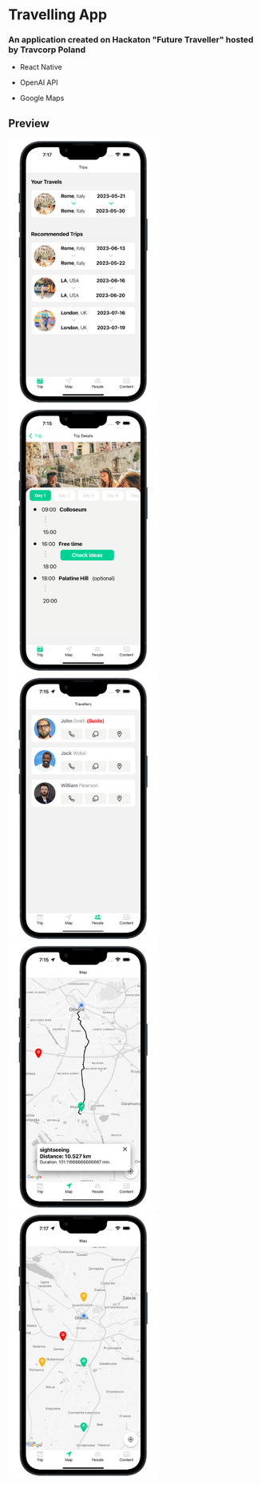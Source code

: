 # Travelling App

### An application created on Hackaton "Future Traveller" hosted by Travcorp Poland

- React Native

- OpenAI API

- Google Maps

## Preview
<div>
  <img src='https://github.com/lukasgola/cargo-pants/blob/main/cargo-pants/assets/131shots_so.png' width=300 />
  <img src='https://github.com/lukasgola/cargo-pants/blob/main/cargo-pants/assets/160shots_so.png' width=300 />
  <img src='https://github.com/lukasgola/cargo-pants/blob/main/cargo-pants/assets/270shots_so.png' width=300 />
  <img src='https://github.com/lukasgola/cargo-pants/blob/main/cargo-pants/assets/536shots_so.png' width=300 />
  <img src='https://github.com/lukasgola/cargo-pants/blob/main/cargo-pants/assets/663shots_so.png' width=300 />
</div>
